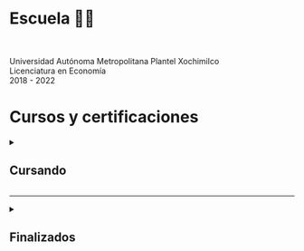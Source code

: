 <!-- Universidad -->
<h1>Escuela 👨‍🎓</h1>

<br>

Universidad Autónoma Metropolitana Plantel Xochimilco<br>
Licenciatura en Economía<br>
2018 - 2022<br>



<!-- Certificaciones y cursos -->
<h1>Cursos y certificaciones</h1>


<!-- Cursando -->
<details>
  <summary><h2>Cursando</h2></summary>
  
---
  
<br>

<!--Udemy-->
<a href="https://www.udemy.com/">
<img src="https://www.udemy.com/staticx/udemy/images/v7/logo-udemy-inverted.svg" alt="Udemy" width="65">
</a>

[Python TOTAL - Programador Avanzado en 16 días](https://www.udemy.com/course/python-total/)

<br>

<!--Platzi-->
<a href="https://platzi.com/">
<img src="https://static.platzi.com/static/images/footer/logo.png" alt="Platzi" width="100">
</a>

<h4>Platzi English Academy</h4>

[Inglés Intermedio Alto B2](https://platzi.com/ruta/intermediate-core2/?school=_escuela_ingles_)
  

<h4>Escuela de Data Science e Inteligencia Artificial</h4>

[Ruta: Data Analyst](https://platzi.com/ruta/data-analyst/?school=_escuela_escuela-datos_)
  

<h4>Escuela de Blockchain y Criptomonedas</h4>

[Ruta: Finanzas para el Futuro](https://platzi.com/ruta/finanzas-descentralizadas/?school=_escuela_escuela-blockchain_)
  

<h4>Escuela de Finanzas e Inversiones</h4>
   
[Ruta: Conseguir trabajo en Finanzas e Inversiones](https://platzi.com/ruta/empleo-finanzas/?school=_escuela_finanzas_)

</details>

---

<!-- Finalizados -->
<details>
<summary><h2>Finalizados</h2></summary>
---

<!--LinkedIn Learning-->
<details>
<summary><h3>LinkedIn Learning</h3></summary>
  
---

_18/04/23_ [Python esencial](https://www.linkedin.com/learning/certificates/1cc5bf07ec87710aab4a33420cec915a6ff10da2e9b4cd37fa13ee6570ec2005)

_09/04/23_ [Fundamentos profesionales del análisis de datos, por Microsoft y LinkedIn](https://www.linkedin.com/learning/certificates/c8db1b64e980a32c64dc2690723833e8bb5a5523042e94c93cd232995bab350d)

_25/03/23_ [Power BI para principiantes: Análisis de datos](https://www.linkedin.com/learning/certificates/a513bba6f15469aac36f87047b33d44773d0ddeece23f4549921bdfb702acae5)
</details>

---

<!--Platzi-->
<details>
<summary><h3>Platzi</h3></summary>
  
---

<h3>Escuela de Data Science e Inteligencia Artificial</h3>
   
<details>
<summary><h5>Ruta Data Analyst ->
<a href="https://platzi.com/ruta/data-analyst/?school=_escuela_datos_">
<i>Cursando</i>
</a>
</h5></summary>

_11/05/23_ [Curso de PostgreSQL](https://platzi.com/p/roderick_gamer/curso/1480-postgresql/diploma/detalle/)
  
_28/04/23_ [Curso de Fundamentos de Bases de Datos](https://platzi.com/p/roderick_gamer/curso/1566-course/diploma/detalle)

_03/05/23_ [Curso de Excel Avanzado para Análisis de Datos](https://platzi.com/p/roderick_gamer/curso/4822-course/diploma/detalle/)

_21/04/23_ [Curso de Business Intelligence: Utilidad y Áreas de Oportunidad](https://platzi.com/p/roderick_gamer/curso/2359-course/diploma/detalle)

_17/04/23_ [Curso de Principios de Visualización de Datos para Business Intelligence](https://platzi.com/p/roderick_gamer/curso/2195-visualizacion-datos/diploma/detalle/)
</details>

<details>
<summary><h5>Ruta Pensamiento Lógico ->
<a href="https://platzi.com/p/roderick_gamer/ruta/8860-pensamiento-logico-data/diploma/detalle/">
<i>Certificado</i>
</a>
</h5></summary>

_09/04/23_ [Curso de Pensamiento Lógico: Lenguajes de Programación](https://platzi.com/p/roderick_gamer/curso/3223-course/diploma/detalle/)

_08/04/23_ [Curso de Pensamiento Lógico: Manejo de Datos, Estructuras y Funciones](https://platzi.com/p/roderick_gamer/curso/3222-course/diploma/detalle)

_07/04/23_ [Curso de Pensamiento Lógico: Algoritmos y Diagramas de Flujo](https://platzi.com/p/roderick_gamer/curso/3221-course/diploma/detalle)
</details>

<details>
<summary><h5>Ruta Fundamentos de data ->
<a href="https://platzi.com/p/roderick_gamer/ruta/8263-fundamentos-data/diploma/detalle/">
<i>Certificado</i>
</a>
</h5></summary>

_04/04/23_ [Curso de Lenguaje y Notación Matemática](https://platzi.com/p/roderick_gamer/curso/2884-course/diploma/detalle/)

_31/03/23_ [Curso de Álgebra](https://platzi.com/p/roderick_gamer/curso/1449-course/diploma/detalle)

_25/03/23_ [Curso de Fundamentos de Matemáticas](https://platzi.com/p/roderick_gamer/curso/1393-course/diploma/detalle)

_10/03/23_ [Curso de Excel Básico](https://platzi.com/p/roderick_gamer/curso/4036-course/diploma/detalle)

_09/03/23_ [Introducción a Excel para Principiantes](https://platzi.com/p/roderick_gamer/curso/3639-course/diploma/detalle)

_16/03/23_ [Curso de Ética y Manejo de Datos para Data Science e Inteligencia Artificial](https://platzi.com/p/roderick_gamer/curso/3156-course/diploma/detalle/)

_09/03/23_ [Curso de Análisis de Negocios para Ciencia de Datos](https://platzi.com/p/roderick_gamer/curso/2069-course/diploma/detalle)

_08/03/23_ [Cómo y Por Qué Aprender Data Science e Inteligencia Artificial](https://platzi.com/p/roderick_gamer/curso/2807-course/diploma/detalle)
</details>

<br>

----
  
<h3>Platzi English Academy</h3>
   
<details>
<summary><h5>Inglés Intermedio B1 ->
<a href="https://platzi.com/p/roderick_gamer/learning-path/8310-intermediate-core/diploma/detalle/">
<i>Certificado</i>
</a>
</h5></summary>

_14/05/23_ [Curso de Inglés Intermedio B1: Práctica Gramatical y Condicionales](https://platzi.com/p/roderick_gamer/curso/2698-course/diploma/detalle/)

_03/05/23_ [Curso de Inglés Intermedio B1: Preguntas Negativas y Recomendaciones](https://platzi.com/p/roderick_gamer/curso/2580-course/diploma/detalle/)

_29/04/23_ [Taller de Inglés Intermedio para Consultas Médicas](https://platzi.com/p/roderick_gamer/curso/5154-course/diploma/detalle/)

_23/04/23_ [Curso de Inglés Intermedio B1: Palabras Interrogativas y Propósitos](https://platzi.com/p/roderick_gamer/curso/2505-course/diploma/detalle/)
  
_23/04/23_ [Curso de Inglés Intermedio B1: Comparativos y Planes Futuros](https://platzi.com/p/roderick_gamer/curso/2567-course/diploma/detalle/)
  
_23/04/23_ [Curso de Inglés Intermedio B1: Voz Pasiva y Consejos](https://platzi.com/p/roderick_gamer/curso/2520-course/diploma/detalle/)

_23/04/23_ [Curso de Inglés Intermedio B1: Solicitudes y Pronombres Reflexivos](https://platzi.com/p/roderick_gamer/curso/2519-course/diploma/detalle/)

_23/04/23_ [Curso de Inglés Intermedio B1: Conjunciones y Uso de Prefijos](https://platzi.com/p/roderick_gamer/curso/2414-course/diploma/detalle/)

_23/04/23_ [Curso de Inglés Intermedio B1: Primer Condicional y Pasado Continuo](https://platzi.com/p/roderick_gamer/curso/5349-course/diploma/detalle/)

_23/04/23_ [Taller de Inglés Intermedio para Viajes de Negocios](https://platzi.com/p/roderick_gamer/curso/6934-course/diploma/detalle/)
  
_25/03/23_ [Curso de Inglés Intermedio B1: Presente Perfecto y Preposiciones](https://platzi.com/p/roderick_gamer/curso/2417-course/diploma/detalle/)
  
_17/03/23_ [Curso de Inglés Intermedio B1: Adjetivos y Preguntas Indirectas](https://platzi.com/p/roderick_gamer/curso/2464-course/diploma/detalle/)
  
_05/03/23_ [Curso de Inglés Intermedio B1: Pronombres y Cláusulas Relativas](https://platzi.com/p/roderick_gamer/curso/2418-course/diploma/detalle/)

_16/02/23_ [Curso de Inglés Intermedio B1: Descripción de Eventos y Preferencias](https://platzi.com/p/roderick_gamer/curso/2391-course/diploma/detalle/)
  
_15/02/23_ [Curso de Inglés Intermedio B1: Expresiones de Tiempo y Cantidad](https://platzi.com/p/roderick_gamer/curso/4989-course/diploma/detalle/)
</details>

<details>
<summary><h5>Inglés Básico Complementario ->
<a href="https://platzi.com/p/roderick_gamer/ruta/8313-beginner-complementary/diploma/detalle/">
<i>Certificado</i>
</a>
</h5></summary>

_08/02/23_ [Curso de Inglés Básico para el Trabajo](https://platzi.com/p/roderick_gamer/curso/5252-course/diploma/detalle/)

_07/02/23_ [Curso de Inglés para Compras](https://platzi.com/p/roderick_gamer/curso/2216-course/diploma/detalle/)

_07/02/23_ [Curso de Inglés para Networking](https://platzi.com/p/roderick_gamer/curso/2526-course/diploma/detalle/)

_07/02/23_ [Curso Básico de Escritura en Inglés](https://platzi.com/p/roderick_gamer/curso/2256-course/diploma/detalle/)

_07/02/23_ [Curso Básico de Pronunciación en Inglés](https://platzi.com/p/roderick_gamer/curso/3153-course/diploma/detalle/)
</details>

<details>
<summary><h5>Inglés Básico A2 ->
<a href="https://platzi.com/ruta/beginner-core2/">
<i>¿Certificado?</i>
</a>
</h5></summary>

_14/05/23_ [Taller de Inglés Básico para Viajes de Turismo](https://platzi.com/p/roderick_gamer/curso/7131-course/diploma/detalle/)

_14/05/23_ [Curso de Inglés Básico A2: Infinitivos y Presente Continuo](https://platzi.com/p/roderick_gamer/curso/7265-course/diploma/detalle/)

_06/02/23_ [Curso de Inglés Básico A2: Descripciones y Comparaciones](https://platzi.com/p/roderick_gamer/curso/2196-course/diploma/detalle/)

_06/02/23_ [Curso de Inglés Básico A2: Experiencias Pasadas e Intenciones Futuras](https://platzi.com/p/roderick_gamer/curso/2655-course/diploma/detalle/)

_06/02/23_ [Taller de Inglés Básico sobre las Partes del Cuerpo](https://platzi.com/p/roderick_gamer/curso/3574-course/diploma/detalle/)

_06/02/23_ [Curso de Inglés Básico A2: Cuantificadores y Superlativos](https://platzi.com/p/roderick_gamer/curso/2504-course/diploma/detalle/)

_06/02/23_ [Curso de Inglés Básico A2: Cantidades y Gerundios](https://platzi.com/p/roderick_gamer/curso/2413-course/diploma/detalle/)

_06/02/23_ [Taller de Inglés Básico para Vocabulario de Cocina](https://platzi.com/p/roderick_gamer/curso/3157-course/diploma/detalle/)

_06/02/23_ [Curso de Inglés Básico A2: Adverbios y Sustantivos](https://platzi.com/p/roderick_gamer/curso/2422-course/diploma/detalle/)

_06/02/23_ [Curso de Inglés Básico A2: Artículos y Verbos Modales](https://platzi.com/p/roderick_gamer/curso/2396-course/diploma/detalle/)

_06/02/23_ [Taller de Inglés Básico sobre las Partes de la Casa](https://platzi.com/p/roderick_gamer/curso/3043-course/diploma/detalle/)

_06/02/23_ [Curso de Inglés Básico A2: Preguntas y Respuestas Comunes](https://platzi.com/p/roderick_gamer/curso/4988-course/diploma/detalle/)
</details>


<details>
<summary><h5>Inglés Básico A1 ->
<a href="https://platzi.com/p/roderick_gamer/ruta/8309-beginner-core/diploma/detalle/">
<i>Certificado</i>
</a>
</h5></summary>

_06/02/23_ [Curso de Inglés Básico A1: Fechas, Horas y Expresiones Simples](https://platzi.com/p/roderick_gamer/curso/2395-course/diploma/detalle/)

_06/02/23_ [Taller de Inglés Básico sobre los Miembros de la Familia](https://platzi.com/p/roderick_gamer/curso/3230-course/diploma/detalle/)

_05/02/23_ [Curso de Inglés Básico A1: Presente Simple y Vocabulario Común](https://platzi.com/p/roderick_gamer/curso/2393-course/diploma/detalle/)

_05/02/23_ [Taller de Inglés Básico sobre Elementos y Expresiones de Trabajo](https://platzi.com/p/roderick_gamer/curso/3996-course/diploma/detalle/)

_05/02/23_ [Curso de Inglés Básico A1 para Principiantes](https://platzi.com/p/roderick_gamer/curso/3093-course/diploma/detalle/)

_05/02/23_ [Taller de Inglés Básico para Descripciones Personales](https://platzi.com/p/roderick_gamer/curso/2005-course/diploma/detalle/)

_05/02/23_ [Curso de Inglés Básico A1: Conversaciones Cortas y Habituales](https://platzi.com/p/roderick_gamer/curso/1945-course/diploma/detalle/)

_06/02/23_ [Curso Gratis de Estrategias para Aprender Inglés en Línea](https://platzi.com/p/roderick_gamer/curso/2633-course/diploma/detalle/)
</details>
  
<details>
<summary><h5>Practica de Listening en Inglés ->
<a href="https://platzi.com/ruta/practica-listening/">
<i>¿Certificado?</i>
</a>
</h5></summary>

_11/02/23_ [Audio Curso de Inglés para Viajes](https://platzi.com/p/roderick_gamer/curso/2175-course/diploma/detalle/)

_09/02/23_ [Audio Historia en Inglés: Atrapados en la Tecnología](https://platzi.com/p/roderick_gamer/curso/4660-course/diploma/detalle/)

_08/02/23_ [Audio Historia en Inglés: Misterios sin Resolver](https://platzi.com/p/roderick_gamer/curso/2535-course/diploma/detalle/)

_07/02/23_ [Audio Historia en Inglés: Una Aventura en la Ciudad](https://platzi.com/p/roderick_gamer/curso/2361-course/diploma/detalle/)
</details>
  
<br>
 
----
  
<h3>Escuela de Blockchain y Criptomonedas</h3>

<details>
<summary><h5>Ruta Finanzas para el Futuro ->
<a href="https://platzi.com/ruta/finanzas-descentralizadas/">
<i>Cursando</i>
</a>
</h5></summary>

_16/05/23_ [Curso de Introducción a Finanzas Descentralizadas (DeFi)](https://platzi.com/p/roderick_gamer/curso/2885-defi-lemon/diploma/detalle/)

_30/04/23_ [Curso de Stablecoins](https://platzi.com/p/roderick_gamer/curso/5285-course/diploma/detalle/)

_27/04/23_ [Curso Sobre la Historia del Dinero](https://platzi.com/p/roderick_gamer/curso/5813-course/diploma/detalle/)

_25/04/23_ [Curso de Binance: Exchange de Criptomonedas](https://platzi.com/p/roderick_gamer/curso/2696-course/diploma/detalle/)

_23/04/23_ [Audiocurso de Gestión Emocional de Inversión en Criptomonedas](https://platzi.com/p/roderick_gamer/curso/2553-course/diploma/detalle/)

_21/04/23_ [Cuadrante de Dinero de Bitcoin y Criptomonedas](https://platzi.com/p/roderick_gamer/curso/2693-course/diploma/detalle/)

_13/04/23_ [Curso de Economía Digital: Bitcoin y Criptomonedas](https://platzi.com/p/roderick_gamer/curso/2452-course/diploma/detalle/)

_30/03/23_ [Curso de Seguridad para Usuarios de Criptomonedas](https://platzi.com/p/roderick_gamer/curso/3227-course/diploma/detalle/)

_29/03/23_ [Curso de Gestión de Criptoactivos](https://platzi.com/p/roderick_gamer/curso/2617-course/diploma/detalle/)
</details>

<details>
<summary><h5>Ruta Crea tus primeros NFT ->
<a href="https://platzi.com/p/roderick_gamer/ruta/8298-creacion-nft/diploma/detalle/">
<i>Certificado</i>
</a>
</h5></summary>

_10/04/23_ [Curso de Creación de NFT](https://platzi.com/p/roderick_gamer/curso/3577-course/diploma/detalle)

_06/04/23_ [Audiocurso de Historia de los NFT](https://platzi.com/p/roderick_gamer/curso/3831-course/diploma/detalle)

_30/03/23_ [Curso de Seguridad para Usuarios de Criptomonedas](https://platzi.com/p/roderick_gamer/curso/3227-course/diploma/detalle)

_29/03/23_ [Curso de Gestión de Criptoactivos](https://platzi.com/p/roderick_gamer/curso/2617-course/diploma/detalle)

_22/03/23_ [Audiocurso de Historia de Ethereum y Smart Contracts](https://platzi.com/p/roderick_gamer/curso/2579-course/diploma/detalle)

_17/03/23_ [Audiocurso de Historia de Bitcoin y Criptomonedas](https://platzi.com/p/roderick_gamer/curso/2443-course/diploma/detalle)
</details>

<details>
<summary><h5>Ruta Fundamentos de Bitcoin, Blockchain y Criptomonedas ->
<a href="https://platzi.com/p/roderick_gamer/ruta/8297-fundamentos-blockchain/diploma/detalle/">
<i>Certificado</i>
</a>
</h5></summary>

_30/03/23_ [Curso de Seguridad para Usuarios de Criptomonedas](https://platzi.com/p/roderick_gamer/curso/3227-course/diploma/detalle)

_29/03/23_ [Curso de Gestión de Criptoactivos](https://platzi.com/p/roderick_gamer/curso/2617-course/diploma/detalle)

_22/03/23_ [Audiocurso de Historia de Ethereum y Smart Contracts](https://platzi.com/p/roderick_gamer/curso/2579-course/diploma/detalle)

_17/03/23_ [Audiocurso de Historia de Bitcoin y Criptomonedas](https://platzi.com/p/roderick_gamer/curso/2443-course/diploma/detalle)
</details>

<br>

----
  
<h3>Domina Excel</h3>

<details>
<summary><h5>Ruta Domina Excel ->
<a href="https://platzi.com/ruta/domina-excel/">
<i>Certificado</i>
</a>
</h5></summary>

_03/04/23_ [Curso de Excel Financiero para Realizar Cálculos y Pronósticos de Una Empresa](https://platzi.com/p/roderick_gamer/curso/1757-course/diploma/detalle)

_21/03/23_ [Curso de Excel Avanzado con Macros](https://platzi.com/p/roderick_gamer/curso/4294-course/diploma/detalle)

_13/03/23_ [Curso de Excel Intermedio para Analistas con Tableros y Fórmulas](https://platzi.com/p/roderick_gamer/curso/4037-course/diploma/detalle)

_10/03/23_ [Curso de Excel Básico](https://platzi.com/p/roderick_gamer/curso/4036-course/diploma/detalle)

_09/03/23_ [Introducción a Excel para Principiantes](https://platzi.com/p/roderick_gamer/curso/3639-course/diploma/detalle)
</details>

<br>

----
  
<h3>Escuela de Finanzas e Inversiones</h3>

<details>
<summary><h5>Ruta Conseguir trabajo en Finanzas e Inversiones ->
<a href="https://platzi.com/ruta/empleo-finanzas/?school=_escuela_finanzas_">
<i>Cursando</i>
</a>
</h5></summary>
  
_14/05/23_ [Curso para Identificar y Vencer el Síndrome del Impostor](https://platzi.com/p/roderick_gamer/curso/2668-sindrome-impostor/diploma/detalle/)

_25/03/23_ [Curso de Optimización del Perfil de LinkedIn](https://platzi.com/p/roderick_gamer/curso/2499-course/diploma/detalle/)

_24/03/23_ [Curso para Preparar una Entrevista de Trabajo](https://platzi.com/p/roderick_gamer/curso/5450-course/diploma/detalle/)

_18/03/23_ [Curso de Creación de CV](https://platzi.com/p/roderick_gamer/curso/6603-course/diploma/detalle/)
</details>

<details>
<summary><h5>Ruta de Finanzas Personales ->
<a href="https://platzi.com/p/roderick_gamer/ruta/6807-finanzas-personales/diploma/detalle/">
<i>Certificado</i>
</a>
</h5></summary>

_28/04/23_ [Curso de Inglés para Finanzas](https://platzi.com/p/roderick_gamer/curso/2080-course/diploma/detalle/)

_02/05/23_ [Curso de Impuestos ante el SAT para México](https://platzi.com/p/roderick_gamer/curso/2686-course/diploma/detalle/)

_25/04/23_ [Curso de Finanzas Personales para Tiempos de Crisis Financiera](https://platzi.com/p/roderick_gamer/curso/6209-course/diploma/detalle/)

_22/04/23_ [Curso de Finanzas Personales para el Futuro](https://platzi.com/p/roderick_gamer/curso/1727-course/diploma/detalle/)

_27/02/23_ [Curso de Presupuesto y Flujo de Caja](https://platzi.com/p/roderick_gamer/curso/2025-course/diploma/detalle/)
  
_23/03/23_ [Curso de Creatividad Financiera](https://platzi.com/p/roderick_gamer/curso/1987-course/diploma/detalle/)

_23/02/23_ [Curso para Manejar tu Deuda](https://platzi.com/p/roderick_gamer/curso/2123-course/diploma/detalle/)

_05/04/23_ [Curso de Economía del Comportamiento](https://platzi.com/p/roderick_gamer/curso/2915-course/diploma/detalle/)

_01/03/23_ [Audiocurso de Introducción a la Economía Conductual](https://platzi.com/p/roderick_gamer/curso/2675-course/diploma/detalle/)

_02/03/23_ [Curso de Finanzas para Gestionar Créditos y Deudas Personales](https://platzi.com/p/roderick_gamer/curso/2644-course/diploma/detalle/)

_02/03/23_ [Curso Práctico de Finanzas con Adulting: Plan de Ahorro Personal](https://platzi.com/p/roderick_gamer/curso/2642-course/diploma/detalle/)

_28/02/23_ [Curso de Finanzas para Crear un Presupuesto Personal](https://platzi.com/p/roderick_gamer/curso/2639-course/diploma/detalle/)

_20/02/23_ [Curso de Educación Financiera y Finanzas Personales](https://platzi.com/p/roderick_gamer/curso/1940-course/diploma/detalle/)

_12/02/23_ [Curso de Introducción a Educación Financiera](https://platzi.com/p/roderick_gamer/curso/2166-course/diploma/detalle/)
</details>
</details>
  
---


<!--Udemy-->
<details>
<summary><h3>Udemy</h3></summary>
  
---

_22/04/23_ [Curso Power BI – Análisis de Datos y Business Intelligence](http://ude.my/UC-51b224de-2e87-4509-96db-f13b25cdceb2)

_17/03/23_ [SQL - Curso completo de Bases de Datos - de 0 a Avanzado](https://www.udemy.com/certificate/UC-74513fdd-662b-40a2-82b8-7b2a41f92026)
</details>

---
  
</details>
<!-- Iconos plataformas -->
<!-- https://static.platzi.com/media/platzi-isotipo@2x.png width="18" -->
<!-- https://static.platzi.com/static/images/footer/logo.png width="115" -->
<!-- https://upload.wikimedia.org/wikipedia/commons/thumb/b/b1/LinkedIn_Logo_2013_%282%29.svg/150px-LinkedIn_Logo_2013_%282%29.svg.png width="73" -->
<!-- https://https://hr.oregonstate.edu/sites/hr.oregonstate.edu/files/large-use_rgb_white_learning_rgb.png width="200" -->
<!-- https://www.udemy.com/staticx/udemy/images/v7/logo-udemy-inverted.svg width="55" -->

<!--Plataforma - Nombre del curso-->
<!--<p align="center">
  <i>dd/mm/aa</i>
  <a href="[Link-de-la-escuela]">
    <img src="[Link-del-icono]" alt="Plataforma" width="18">
  </a>
 <a href="[Link-del-certificado]">Nombre del curso</a>
</p>-->
